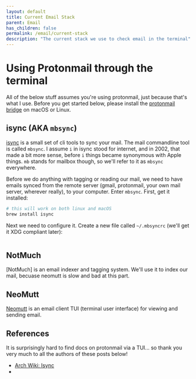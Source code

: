 ```yaml
---
layout: default
title: Current Email Stack
parent: Email
has_children: false
permalink: /email/current-stack
description: "The current stack we use to check email in the terminal"
---
```


# Using Protonmail through the terminal
All of the below stuff assumes you're using protonmail, just because that's what I use.
Before you get started below, please install the [protonmail bridge] on macOS or Linux.

## isync (AKA `mbsync`)
[isync] is a small set of cli tools to sync your mail. The mail commandline tool
is called `mbsync`. I assume `i` in isync stood for internet, and in 2002, that
made a bit more sense, before `i` things became synonymous with Apple things.
`mb` stands for mailbox though, so we'll refer to it as `mbsync` everywhere.

Before we do anything with tagging or reading our mail, we need to have emails
synced from the remote server (gmail, protonmail, your own mail server,
wherever really), to your computer. Enter `mbsync`. First, get it installed:

```bash
# this will work on both linux and macOS
brew install isync
```

Next we need to configure it. Create a new file called `~/.mbsyncrc` (we'll get it XDG compliant later):

```config

```

## NotMuch
[NotMuch] is an email indexer and tagging system. We'll use it to index our mail,
becuase neomutt is slow and bad at this part.

## NeoMutt
[Neomutt] is an email client TUI (terminal user interface) for viewing and
sending email.


## References
It is surprisingly hard to find docs on protonmail via a TUI... so thank you very much to all the authors of these posts below!

- [Arch Wiki: Isync](https://wiki.archlinux.org/title/Isync)
- []()


[isync]: https://isync.sourceforge.io/mbsync.html "isync AKA mbsync"
[protonmail bridge]: https://proton.me/mail/bridge "ProtonMail Bridge"
[neomutt]: https://neomutt.org/ "NeoMutt"
